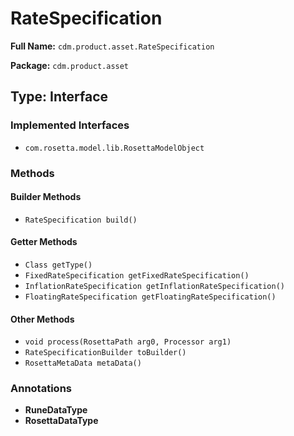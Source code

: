 # RateSpecification

**Full Name:** `cdm.product.asset.RateSpecification`

**Package:** `cdm.product.asset`

## Type: Interface

### Implemented Interfaces

- `com.rosetta.model.lib.RosettaModelObject`

### Methods

#### Builder Methods

- `RateSpecification build()`

#### Getter Methods

- `Class getType()`
- `FixedRateSpecification getFixedRateSpecification()`
- `InflationRateSpecification getInflationRateSpecification()`
- `FloatingRateSpecification getFloatingRateSpecification()`

#### Other Methods

- `void process(RosettaPath arg0, Processor arg1)`
- `RateSpecificationBuilder toBuilder()`
- `RosettaMetaData metaData()`

### Annotations

- **RuneDataType**
- **RosettaDataType**

